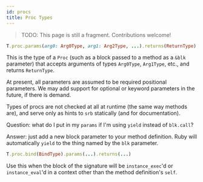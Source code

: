 ```yaml
---
id: procs
title: Proc Types
---
```


> TODO: This page is still a fragment. Contributions welcome!

```ruby
T.proc.params(arg0: Arg0Type, arg1: Arg2Type, ...).returns(ReturnType)
```

This is the type of a `Proc` (such as a block passed to a method as a `&blk`
parameter) that accepts arguments of types `Arg0Type`, `Arg1Type`, etc., and
returns `ReturnType`.

At present, all parameters are assumed to be required positional parameters. We
may add support for optional or keyword parameters in the future, if there is
demand.

Types of procs are not checked at all at runtime (the same way methods are), and
serve only as hints to `srb` statically (and for documentation).

Question: what do I put in my `params` if I'm using `yield` instead of
`blk.call`?

Answer: just add a new block parameter to your method definition. Ruby will
automatically `yield` to the thing named by the `blk` parameter.

```ruby
T.proc.bind(BindType).params(...).returns(...)
```

Use this when the block of the signature will be `instance_exec`'d or
`instance_eval`'d in a context other than the method definition's `self`.
